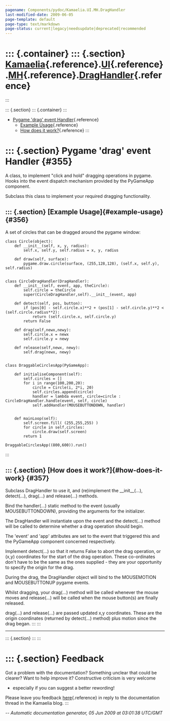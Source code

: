 ```yaml
---
pagename: Components/pydoc/Kamaelia.UI.MH.DragHandler
last-modified-date: 2009-06-05
page-template: default
page-type: text/markdown
page-status: current|legacy|needsupdate|deprecated|recommended
---
```

::: {.container}
::: {.section}
[Kamaelia](/Components/pydoc/Kamaelia.html){.reference}.[UI](/Components/pydoc/Kamaelia.UI.html){.reference}.[MH](/Components/pydoc/Kamaelia.UI.MH.html){.reference}.[DragHandler](/Components/pydoc/Kamaelia.UI.MH.DragHandler.html){.reference}
=================================================================================================================================================================================================================================================
:::

::: {.section}
::: {.container}
:::

-   [Pygame \'drag\' event Handler](#355){.reference}
    -   [Example Usage](#356){.reference}
    -   [How does it work?](#357){.reference}
:::

::: {.section}
Pygame \'drag\' event Handler {#355}
=============================

A class, to implement \"click and hold\" dragging operations in pygame.
Hooks into the event dispatch mechanism provided by the PyGameApp
component.

Subclass this class to implement your required dragging functionality.

::: {.section}
[Example Usage]{#example-usage} {#356}
-------------------------------

A set of circles that can be dragged around the pygame window:

``` {.literal-block}
class Circle(object):
    def __init__(self, x, y, radius):
        self.x, self.y, self.radius = x, y, radius

    def draw(self, surface):
        pygame.draw.circle(surface, (255,128,128), (self.x, self.y), self.radius)


class CircleDragHandler(DragHandler):
    def __init__(self, event, app, theCircle):
        self.circle = theCircle
        super(CircleDragHandler,self).__init__(event, app)

    def detect(self, pos, button):
        if (pos[0] - self.circle.x)**2 + (pos[1] - self.circle.y)**2 < (self.circle.radius**2):
            return (self.circle.x, self.circle.y)
        return False

    def drag(self,newx,newy):
        self.circle.x = newx
        self.circle.y = newy

    def release(self,newx, newy):
        self.drag(newx, newy)


class DraggableCirclesApp(PyGameApp):

    def initialiseComponent(self):
        self.circles = []
        for i in range(100,200,20):
            circle = Circle(i, 2*i, 20)
            self.circles.append(circle)
            handler = lambda event, circle=circle : CircleDragHandler.handle(event, self, circle)
            self.addHandler(MOUSEBUTTONDOWN, handler)


    def mainLoop(self):
        self.screen.fill( (255,255,255) )
        for circle in self.circles:
            circle.draw(self.screen)
        return 1

DraggableCirclesApp((800,600)).run()
```
:::

::: {.section}
[How does it work?]{#how-does-it-work} {#357}
--------------------------------------

Subclass DragHandler to use it, and (re)implement the
\_\_init\_\_(\...), detect(\...), drag(\...) and release(\...) methods.

Bind the handler(\...) static method to the event (usually
MOUSEBUTTONDOWN), providing the arguments for the initializer.

The DragHandler will instantiate upon the event and the detect(\...)
method will be called to determine whether a drag operation should
begin.

The \'event\' and \'app\' attributes are set to the event that triggered
this and the PyGameApp component concerned respectively.

Implement detect(\...) so that it returns False to abort the drag
operation, or (x,y) coordinates for the start of the drag operation.
These co-ordinates don\'t have to be the same as the ones supplied -
they are your opportunity to specify the origin for the drag.

During the drag, the DragHandler object will bind to the MOUSEMOTION and
MOUSEBUTTONUP pygame events.

Whilst dragging, your drag(\...) method will be called whenever the
mouse moves and release(\...) will be called when the mouse button(s)
are finally released.

drag(\...) and release(\...) are passed updated x,y coordinates. These
are the origin coordinates (returned by detect(\...) method) plus motion
since the drag began.
:::
:::

------------------------------------------------------------------------

::: {.section}
:::
:::

::: {.section}
Feedback
========

Got a problem with the documentation? Something unclear that could be
clearer? Want to help improve it? Constructive criticism is very welcome
- especially if you can suggest a better rewording!

Please leave you feedback
[here](../../../cgi-bin/blog/blog.cgi?rm=viewpost&nodeid=1142023701){.reference}
in reply to the documentation thread in the Kamaelia blog.
:::

*\-- Automatic documentation generator, 05 Jun 2009 at 03:01:38 UTC/GMT*
